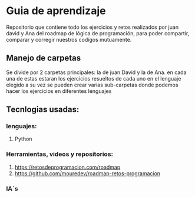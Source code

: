 # Guia de aprendizaje
Repositorio que contiene todo los ejercicios y retos realizados por juan david y Ana del roadmap de lógica de programación, para poder compartir, comparar y corregir nuestros codigos mutuamente.

## Manejo de carpetas 
Se divide por 2 carpetas principales: la de juan David y la de Ana.
en cada una de estas estaran los ejercicios resueltos de cada uno en el lenguaje elegido 
a su vez se pueden crear varias sub-carpetas donde podemos hacer los ejercicios en diferentes lenguajes

## Tecnlogias usadas: 
### lenguajes:
1. Python
### Herramientas, videos y repositorios:
1. https://retosdeprogramacion.com/roadmap
2. https://github.com/mouredev/roadmap-retos-programacion
### IA´s
